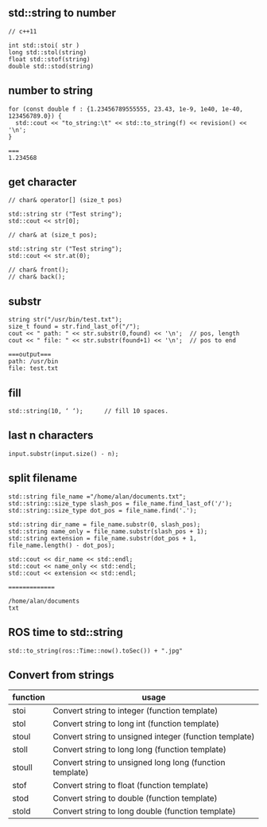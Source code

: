 ## std::string to number

```
// c++11

int std::stoi( str )
long std::stol(string)
float std::stof(string)
double std::stod(string)
```

## number to string

```
for (const double f : {1.23456789555555, 23.43, 1e-9, 1e40, 1e-40, 123456789.0}) {
  std::cout << "to_string:\t" << std::to_string(f) << revision() << '\n';
}

===
1.234568
```

## get character

```
// char& operator[] (size_t pos)

std::string str ("Test string");
std::cout << str[0];

// char& at (size_t pos);

std::string str ("Test string");
std::cout << str.at(0);

// char& front();
// char& back();
```

## substr

```
string str("/usr/bin/test.txt");
size_t found = str.find_last_of("/");
cout << " path: " << str.substr(0,found) << '\n';  // pos, length 
cout << " file: " << str.substr(found+1) << '\n';  // pos to end

===output===
path: /usr/bin
file: test.txt
```

## fill

```
std::string(10, ‘ ‘);      // fill 10 spaces.
```

## last n characters
```
input.substr(input.size() - n);
```

## split filename

```
std::string file_name ="/home/alan/documents.txt";
std::string::size_type slash_pos = file_name.find_last_of('/');
std::string::size_type dot_pos = file_name.find('.');

std::string dir_name = file_name.substr(0, slash_pos);
std::string name_only = file_name.substr(slash_pos + 1);
std::string extension = file_name.substr(dot_pos + 1, file_name.length() - dot_pos);
    
std::cout << dir_name << std::endl;
std::cout << name_only << std::endl;
std::cout << extension << std::endl;

=============

/home/alan/documents
txt
```

## ROS time to std::string

```
std::to_string(ros::Time::now().toSec()) + ".jpg"
```

## Convert from strings

| function | usage |
| ------------- | --------------------------------------- |
| stoi	| Convert string to integer (function template) | 
| stol	| Convert string to long int (function template) | 
| stoul	| Convert string to unsigned integer (function template) | 
| stoll	| Convert string to long long (function template) | 
| stoull	| Convert string to unsigned long long (function template) | 
| stof	| Convert string to float (function template) | 
| stod	| Convert string to double (function template) | 
| stold	| Convert string to long double (function template) | 




